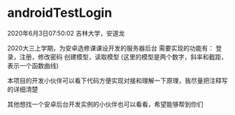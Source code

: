 # androidTestLogin
2020年6月3日07:50:02
吉林大学，安道龙

2020大三上学期，为安卓选修课课设开发的服务器后台
需要实现的功能有：
登录，注册，修改密码
创建模型，读取模型
(这里的模型是两个数字，斜率和截距，表示一个函数曲线)

本项目的开发小伙伴可以看下代码方便实现对接和理解一下原理，我尽量把注释写的详细清楚

其他想找一个安卓后台开发实例的小伙伴也可以看看，希望能够帮到你们



